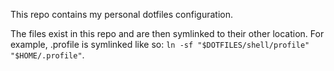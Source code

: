 This repo contains my personal dotfiles configuration.

The files exist in this repo and are then symlinked to their other location. For example, .profile is symlinked like so: `ln -sf "$DOTFILES/shell/profile" "$HOME/.profile"`.

